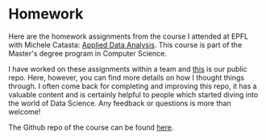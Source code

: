 # Homework


Here are the homework assignments from the course I attended at EPFL with Michele Catasta: 
[Applied Data Analysis](http://ada.epfl.ch/). This course is part of the Master's degree program in Computer Science.

I have worked on these assignments within a team and [this](https://github.com/ggrrll/tatoule) is our public repo. Here, however, you can find more details on how I thought things through. I often come back for completing and improving this repo, it has a valuable content and is certainly helpful to people which started diving into the world of Data Science. Any feedback or questions is more than welcome!

The Github repo of the course can be found [here](https://github.com/ADAEPFL/Homework).
